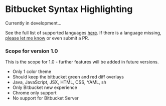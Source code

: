 # Bitbucket Syntax Highlighting
Currently in development...

See the full list of supported languages
[here](https://prismjs.com/download.html#themes=prism-coy&languages=markup+css+clike+javascript+aspnet+bash+c+csharp+go+gradle+hcl+java+json+markdown+markup-templating+objectivec+php+powershell+python+jsx+tsx+ruby+sql+typescript+visual-basic+yaml&plugins=keep-markup).
If there is a language missing, [please let me know](https://github.com/refined-bitbucket/refined-bitbucket/issues/new) or even submit a PR.

### Scope for version 1.0
This is the scope for 1.0 - further features will be added in future versions.
- Only 1 color theme
- Should keep the bitbucket green and red diff overlays
- Java, JavaScript, JSX, HTML, CSS, YAML, sh
- Only Bitbucket new experience
- Chrome only support
- No support for Bitbucket Server